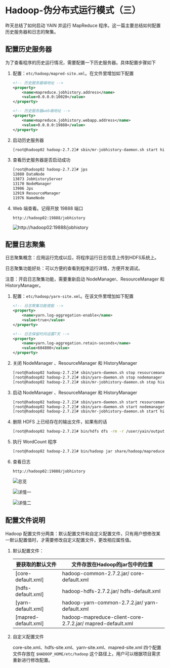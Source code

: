 # Hadoop-伪分布式运行模式（三）

昨天总结了如何启动 YAIN 并运行 MapReduce 程序。这一篇主要总结如何配置历史服务器和日志的聚集。

## 配置历史服务器
为了查看程序的历史运行情况，需要配置一下历史服务器。具体配置步骤如下
1. 配置：`etc/hadoop/mapred-site.xml`。在文件里增加如下配置
    ```xml
    <!-- 历史服务器端地址 -->
    <property>
        <name>mapreduce.jobhistory.address</name>
        <value>0.0.0.0:10020</value>
    </property>

    <!-- 历史服务器web端地址 -->
    <property>
        <name>mapreduce.jobhistory.webapp.address</name>
        <value>0.0.0.0:19888</value>
    </property>
    ```
2. 启动历史服务器
    ```bash
    [root@hadoop02 hadoop-2.7.2]# sbin/mr-jobhistory-daemon.sh start historyserver
    ```
3. 查看历史服务器是否启动成功
    ```bash
    [root@hadoop02 hadoop-2.7.2]# jps
    12080 DataNode
    13873 JobHistoryServer
    13170 NodeManager
    13906 Jps
    12919 ResourceManager
    11976 NameNode
    ```
4. Web 端查看。记得开放 19888 端口
    ```
    http://hadoop02:19888/jobhistory
    ```
    ![http://hadoop02:19888/jobhistory](https://cdn.jsdelivr.net/gh/ylsislove/image-home/test/20200609005636.png)

## 配置日志聚集
日志聚集概念：应用运行完成以后，将程序运行日志信息上传到HDFS系统上。

日志聚集功能好处：可以方便的查看到程序运行详情，方便开发调试。

注意：开启日志聚集功能，需要重新启动 NodeManager、ResourceManager 和 HistoryManager。
1. 配置：`etc/hadoop/yarn-site.xml`。在该文件里增加如下配置
    ```xml
    <!-- 日志聚集功能使能 -->
    <property>
        <name>yarn.log-aggregation-enable</name>
        <value>true</value>
    </property>

    <!-- 日志保留时间设置7天 -->
    <property>
        <name>yarn.log-aggregation.retain-seconds</name>
        <value>604800</value>
    </property>
    ```
2. 关闭 NodeManager 、ResourceManager 和 HistoryManager
    ```bash
    [root@hadoop02 hadoop-2.7.2]# sbin/yarn-daemon.sh stop resourcemanager
    [root@hadoop02 hadoop-2.7.2]# sbin/yarn-daemon.sh stop nodemanager
    [root@hadoop02 hadoop-2.7.2]# sbin/mr-jobhistory-daemon.sh stop historyserver
    ```
3. 启动 NodeManager 、ResourceManager 和 HistoryManager
    ```bash
    [root@hadoop02 hadoop-2.7.2]# sbin/yarn-daemon.sh start resourcemanager
    [root@hadoop02 hadoop-2.7.2]# sbin/yarn-daemon.sh start nodemanager
    [root@hadoop02 hadoop-2.7.2]# sbin/mr-jobhistory-daemon.sh start historyserver
    ```
4. 删除 HDFS 上已经存在的输出文件，如果有的话
    ```bash
    [root@hadoop02 hadoop-2.7.2]# bin/hdfs dfs -rm -r /user/yain/output
    ```
5. 执行 WordCount 程序
    ```bash
    [root@hadoop02 hadoop-2.7.2]# bin/hadoop jar share/hadoop/mapreduce/hadoop-mapreduce-examples-2.7.2.jar wordcount /user/yain/input /user/yain/output
    ```
6. 查看日志
    ```
    http://hadoop02:19888/jobhistory
    ```
    ![总览](https://cdn.jsdelivr.net/gh/ylsislove/image-home/test/20200609013002.png)

    ![详情一](https://cdn.jsdelivr.net/gh/ylsislove/image-home/test/20200609013100.png)

    ![详情二](https://cdn.jsdelivr.net/gh/ylsislove/image-home/test/20200609013145.png)


## 配置文件说明
Hadoop 配置文件分两类：默认配置文件和自定义配置文件，只有用户想修改某一默认配置值时，才需要修改自定义配置文件，更改相应属性值。

1. 默认配置文件：

    | 要获取的默认文件 | 文件存放在Hadoop的jar包中的位置 |
    | -------- | -------- |
    | [core-default.xml] | hadoop-common-2.7.2.jar/ core-default.xml   |
    | [hdfs-default.xml] | hadoop-hdfs-2.7.2.jar/ hdfs-default.xml   |
    | [yarn-default.xml] | hadoop-yarn-common-2.7.2.jar/ yarn-default.xml |
    | [mapred-default.xml] | hadoop-mapreduce-client-core-2.7.2.jar/ mapred-default.xml |

2. 自定义配置文件

    core-site.xml、hdfs-site.xml、yarn-site.xml、mapred-site.xml 四个配置文件存放在 `$HADOOP_HOME/etc/hadoop` 这个路径上，用户可以根据项目需求重新进行修改配置。
